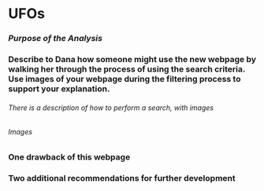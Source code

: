 # UFOs


### *Purpose of the Analysis*


### Describe to Dana how someone might use the new webpage by walking her through the process of using the search criteria. Use images of your webpage during the filtering process to support your explanation.
###### *There is a description of how to perform a search, with images*



###### Images

### One drawback of this webpage

### Two additional recommendations for further development
